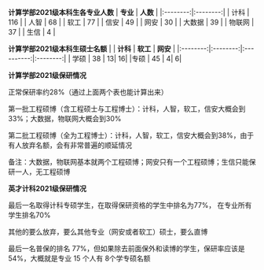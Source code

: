 **计算学部2021级本科生各专业人数**
| **专业** | **人数** | 
|:--------:|:--------:|
| 计科 | 116 | 
| 人智 | 68 |
| 软工 | 77 |
| 信安 | 49 |
| 网安 | 30 | 
| 大数据 | 39 | 
| 物联网 | 37 | 
| 生信 | 4  | 


**计算学部2021级本科生硕士名额**
| | **计科** | **软工** | **网安** |
|:--------:|:--------:|:----------:|:--------:|
| 学硕 | 38 | 13| 16|
|专硕 | 45 | 4| 6|

**计算学部2021级保研情况**

正常保研率约28%（通过上面两个表也能计算出来）

第一批工程硕博（含工程硕士与工程博士）：计科，人智，软工，信安大概会到33%；大数据，物联网大概会到30%

第二批工程硕博（全为工程博士）：计科，人智，软工，信安大概会到38%，由于有人放弃名额，会有非常普遍的顺延情况

备注：大数据，物联网基本就两个工程硕博；网安只有一个工程硕博；生信只能保研一人，无工程硕博

**英才计科2021级保研情况**

最后一名取得计科专硕学生，在取得保研资格的学生中排名为77%， 在专业所有学生排名70%

其他的要么放弃，要么其他专业（网安或者软工）硕士，要么直博

最后一名普保的排名 77%，但如果除去前面保外和读博的学生，保研率应该是 54%，大概就是专业 15 个人有 8个学专硕名额
